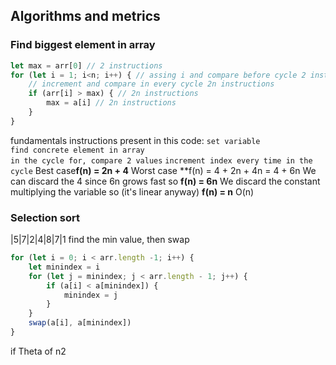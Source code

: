 ## Algorithms and metrics
### Find biggest element in array
```javascript
let max = arr[0] // 2 instructions
for (let i = 1; i<n; i++) { // assing i and compare before cycle 2 instructions
    // increment and compare in every cycle 2n instructions
    if (arr[i] > max) { // 2n instructions
        max = a[i] // 2n instructions
    }
}
```
fundamentals instructions present in this code:
`set variable`  
`find concrete element in array`  
`in the cycle for, compare 2 values`
`increment index every time in the cycle`
Best case**f(n) = 2n + 4**
Worst case **f(n) = 4 + 2n + 4n = 4 + 6n
We can discard the 4 since 6n grows fast so **f(n) = 6n**
We discard the constant multiplying the variable so (it's linear anyway) **f(n) = n**
O(n)

### Selection sort
|5|7|2|4|8|7|1
find the min value, then swap
```javascript
for (let i = 0; i < arr.length -1; i++) {
    let minindex = i
    for (let j = minindex; j < arr.length - 1; j++) {
        if (a[i] < a[minindex]) {
            minindex = j
        }
    }
    swap(a[i], a[minindex])
}
```
if Theta of n2